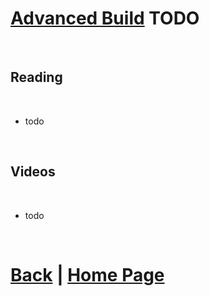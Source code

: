 # [Advanced Build]() TODO

<br>

## Reading

<br>

- todo

<br>

## Videos

<br>

- todo

<br>

# [Back](https://docs.lynkrobotics.org/build/) | [Home Page](https://docs.lynkrobotics.org/)

<br>
